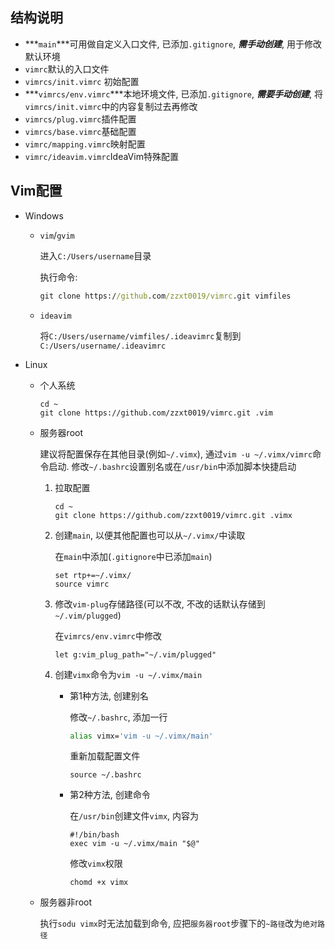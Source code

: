 ## 结构说明

- ***`main`***可用做自定义入口文件, 已添加`.gitignore`, ***需手动创建***, 用于修改默认环境
- `vimrc`默认的入口文件
- `vimrcs/init.vimrc` 初始配置
- ***`vimrcs/env.vimrc`***本地环境文件, 已添加`.gitignore`, ***需要手动创建***, 将`vimrcs/init.vimrc`中的内容复制过去再修改
- `vimrcs/plug.vimrc`插件配置
- `vimrcs/base.vimrc`基础配置
- `vimrc/mapping.vimrc`映射配置
- `vimrc/ideavim.vimrc`IdeaVim特殊配置

## Vim配置

- Windows

  - `vim`/`gvim`

    进入`C:/Users/username`目录

    执行命令:

    ~~~bat
    git clone https://github.com/zzxt0019/vimrc.git vimfiles
    ~~~

  - `ideavim`

    将`C:/Users/username/vimfiles/.ideavimrc`复制到`C:/Users/username/.ideavimrc`

- Linux

  - 个人系统

    ~~~shell
    cd ~
    git clone https://github.com/zzxt0019/vimrc.git .vim
    ~~~

  - 服务器root

    建议将配置保存在其他目录(例如`~/.vimx`), 通过`vim -u ~/.vimx/vimrc`命令启动. 修改`~/.bashrc`设置别名或在`/usr/bin`中添加脚本快捷启动

    1. 拉取配置

       ~~~shell
       cd ~
       git clone https://github.com/zzxt0019/vimrc.git .vimx
       ~~~

    2. 创建`main`, 以便其他配置也可以从`~/.vimx/`中读取

       在`main`中添加(`.gitignore`中已添加`main`)

       ~~~vimscript
       set rtp+=~/.vimx/
       source vimrc
       ~~~

    3. 修改`vim-plug`存储路径(可以不改, 不改的话默认存储到`~/.vim/plugged`)

       在`vimrcs/env.vimrc`中修改

       ~~~vimscript
       let g:vim_plug_path="~/.vim/plugged"
       ~~~

    4. 创建`vimx`命令为`vim -u ~/.vimx/main`

       - 第1种方法, 创建别名

         修改`~/.bashrc`, 添加一行

         ~~~bash
         alias vimx='vim -u ~/.vimx/main'
         ~~~

         重新加载配置文件

         ~~~shell
         source ~/.bashrc
         ~~~

       - 第2种方法, 创建命令

         在`/usr/bin`创建文件`vimx`, 内容为

         ~~~vimx
         #!/bin/bash
         exec vim -u ~/.vimx/main "$@"
         ~~~

         修改`vimx`权限

         ~~~shell
         chomd +x vimx
         ~~~

  - 服务器非root

    执行`sodu vimx`时无法加载到命令, 应把`服务器root`步骤下的`~路径`改为`绝对路径`

